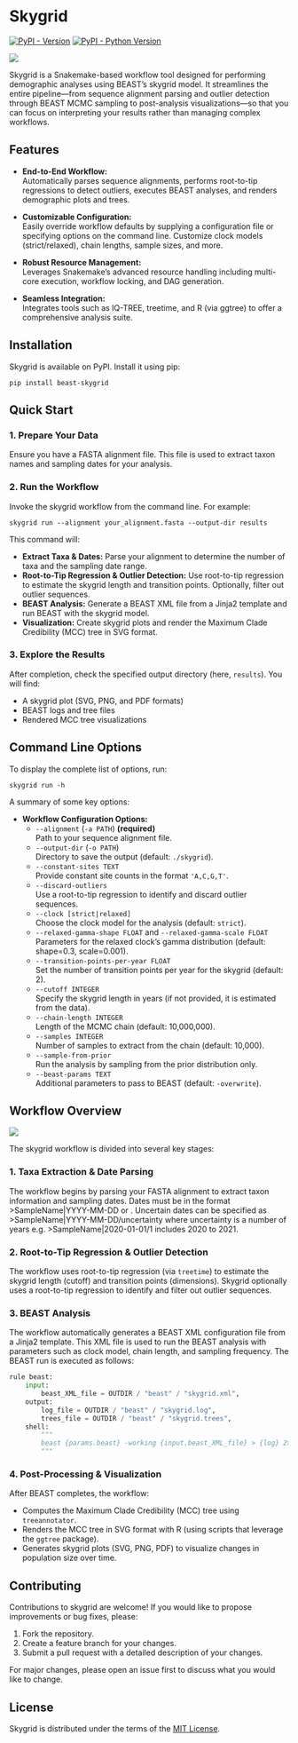 # Skygrid

[![PyPI - Version](https://img.shields.io/pypi/v/beast-skygrid.svg)](https://pypi.org/project/beast-skygrid)
[![PyPI - Python Version](https://img.shields.io/pypi/pyversions/beast-skygrid.svg)](https://pypi.org/project/beast-skygrid)

![](images/skygrid.png)

Skygrid is a Snakemake-based workflow tool designed for performing demographic analyses using BEAST’s skygrid model. It streamlines the entire pipeline—from sequence alignment parsing and outlier detection through BEAST MCMC sampling to post-analysis visualizations—so that you can focus on interpreting your results rather than managing complex workflows.

## Features

- **End-to-End Workflow:**  
  Automatically parses sequence alignments, performs root-to-tip regressions to detect outliers, executes BEAST analyses, and renders demographic plots and trees.
  
- **Customizable Configuration:**  
  Easily override workflow defaults by supplying a configuration file or specifying options on the command line. Customize clock models (strict/relaxed), chain lengths, sample sizes, and more.
  
- **Robust Resource Management:**  
  Leverages Snakemake’s advanced resource handling including multi-core execution, workflow locking, and DAG generation.

- **Seamless Integration:**  
  Integrates tools such as IQ-TREE, treetime, and R (via ggtree) to offer a comprehensive analysis suite.


## Installation

Skygrid is available on PyPI. Install it using pip:

```console
pip install beast-skygrid
```


## Quick Start

### 1. Prepare Your Data

Ensure you have a FASTA alignment file. This file is used to extract taxon names and sampling dates for your analysis.

### 2. Run the Workflow

Invoke the skygrid workflow from the command line. For example:

```console
skygrid run --alignment your_alignment.fasta --output-dir results
```

This command will:

- **Extract Taxa & Dates:** Parse your alignment to determine the number of taxa and the sampling date range.
- **Root-to-Tip Regression & Outlier Detection:** Use root-to-tip regression to estimate the skygrid length and transition points. Optionally, filter out outlier sequences.
- **BEAST Analysis:** Generate a BEAST XML file from a Jinja2 template and run BEAST with the skygrid model.
- **Visualization:** Create skygrid plots and render the Maximum Clade Credibility (MCC) tree in SVG format.

### 3. Explore the Results

After completion, check the specified output directory (here, `results`). You will find:
- A skygrid plot (SVG, PNG, and PDF formats)
- BEAST logs and tree files
- Rendered MCC tree visualizations


## Command Line Options

To display the complete list of options, run:

```console
skygrid run -h
```

A summary of some key options:

- **Workflow Configuration Options:**
  - `--alignment` (`-a PATH`) **(required)**  
    Path to your sequence alignment file.
  - `--output-dir` (`-o PATH`)  
    Directory to save the output (default: `./skygrid`).
  - `--constant-sites TEXT`  
    Provide constant site counts in the format `'A,C,G,T'`.
  - `--discard-outliers`  
    Use a root-to-tip regression to identify and discard outlier sequences.
  - `--clock [strict|relaxed]`  
    Choose the clock model for the analysis (default: `strict`).
  - `--relaxed-gamma-shape FLOAT` and `--relaxed-gamma-scale FLOAT`  
    Parameters for the relaxed clock’s gamma distribution (default: shape=0.3, scale=0.001).
  - `--transition-points-per-year FLOAT`  
    Set the number of transition points per year for the skygrid (default: 2).
  - `--cutoff INTEGER`  
    Specify the skygrid length in years (if not provided, it is estimated from the data).
  - `--chain-length INTEGER`  
    Length of the MCMC chain (default: 10,000,000).
  - `--samples INTEGER`  
    Number of samples to extract from the chain (default: 10,000).
  - `--sample-from-prior`  
    Run the analysis by sampling from the prior distribution only.
  - `--beast-params TEXT`  
    Additional parameters to pass to BEAST (default: `-overwrite`).


## Workflow Overview

![](images/dag.png)

The skygrid workflow is divided into several key stages:

### 1. Taxa Extraction & Date Parsing

The workflow begins by parsing your FASTA alignment to extract taxon information and sampling dates. Dates must be in the format >SampleName|YYYY-MM-DD or . Uncertain dates can be specified as >SampleName|YYYY-MM-DD/uncertainty where uncertainty is a number of years e.g. >SampleName|2020-01-01/1 includes 2020 to 2021.

### 2. Root-to-Tip Regression & Outlier Detection

The workflow uses root-to-tip regression (via `treetime`) to estimate the skygrid length (cutoff) and transition points (dimensions). Skygrid optionally uses a root-to-tip regression to identify and filter out outlier sequences.

### 3. BEAST Analysis

The workflow automatically generates a BEAST XML configuration file from a Jinja2 template. This XML file is used to run the BEAST analysis with parameters such as clock model, chain length, and sampling frequency. The BEAST run is executed as follows:

```python
rule beast:
    input:
        beast_XML_file = OUTDIR / "beast" / "skygrid.xml",
    output:
        log_file = OUTDIR / "beast" / "skygrid.log",
        trees_file = OUTDIR / "beast" / "skygrid.trees",
    shell:
        """
        beast {params.beast} -working {input.beast_XML_file} > {log} 2>&1
        """
```

### 4. Post-Processing & Visualization

After BEAST completes, the workflow:
- Computes the Maximum Clade Credibility (MCC) tree using `treeannotator`.
- Renders the MCC tree in SVG format with R (using scripts that leverage the `ggtree` package).
- Generates skygrid plots (SVG, PNG, PDF) to visualize changes in population size over time.


## Contributing

Contributions to skygrid are welcome! If you would like to propose improvements or bug fixes, please:

1. Fork the repository.
2. Create a feature branch for your changes.
3. Submit a pull request with a detailed description of your changes.

For major changes, please open an issue first to discuss what you would like to change.

## License

Skygrid is distributed under the terms of the [MIT License](https://spdx.org/licenses/MIT.html).

